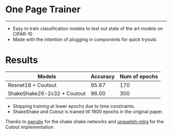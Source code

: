 # One Page Trainer
---

* Easy to train classification models to test out state of the art models on CIFAR-10
* Made with the intention of plugging in components for quick tryouts

# Results

| Models 						| Accuracy 		| Num of epochs |
| --- 							| --- 			| ---			|
| Resnet18 + Coutout			| 95.67 		| 170 			|
| ShakeShake26-2x32 + Coutout	| 96.00 		| 300 			|

* Stopping training at lower epochs due to time constraints.
* ShakeShake and Cutout is trained till 1800 epochs in the original paper.

Thanks to [owruby](https://github.com/owruby/shake-shake_pytorch) for the shake shake networks and [uoguelph-mlrg](https://github.com/uoguelph-mlrg/Cutout) for the Cutout implementation